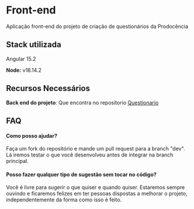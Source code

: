 # Front-end 
Aplicação front-end  do projeto de criação de questionários da Prodocência

## Stack utilizada

Angular 15.2

**Node:**  v18.14.2

## Recursos Necessários

**Back end do projeto**: Que encontra no repositorio [Questionario](https://github.com/calangodevteam/questionario) <br>

## FAQ

#### Como posso ajudar?

Faça um fork do repositório e mande um pull request para a branch "dev". Lá iremos testar o que você desenvolveu antes de integrar na branch principal.

#### Posso fazer qualquer tipo de sugestão sem tocar no código? 

Você é livre para sugerir o que quiser e quando quiser. Estaremos sempre ouvindo e ficaremos felizes em ter pessoas dispostas a melhorar o projeto, independentemente da forma como isso é feito.

